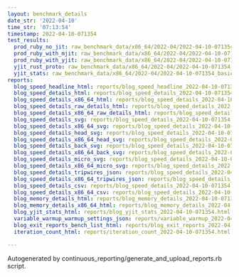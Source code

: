 ```yaml
---
layout: benchmark_details
date_str: '2022-04-10'
time_str: '07:13:54'
timestamp: 2022-04-10-071354
test_results:
  prod_ruby_no_jit: raw_benchmark_data/x86_64/2022-04/2022-04-10-071354_basic_benchmark_prod_ruby_no_jit.json
  prod_ruby_with_mjit: raw_benchmark_data/x86_64/2022-04/2022-04-10-071354_basic_benchmark_prod_ruby_with_mjit.json
  prod_ruby_with_yjit: raw_benchmark_data/x86_64/2022-04/2022-04-10-071354_basic_benchmark_prod_ruby_with_yjit.json
  yjit_rust_proto: raw_benchmark_data/x86_64/2022-04/2022-04-10-071354_basic_benchmark_yjit_rust_proto.json
  yjit_stats: raw_benchmark_data/x86_64/2022-04/2022-04-10-071354_basic_benchmark_yjit_stats.json
reports:
  blog_speed_headline_html: reports/blog_speed_headline_2022-04-10-071354.html
  blog_speed_details_html: reports/blog_speed_details_2022-04-10-071354.html
  blog_speed_details_x86_64_html: reports/blog_speed_details_2022-04-10-071354.x86_64.html
  blog_speed_details_raw_details_html: reports/blog_speed_details_2022-04-10-071354.raw_details.html
  blog_speed_details_x86_64_raw_details_html: reports/blog_speed_details_2022-04-10-071354.x86_64.raw_details.html
  blog_speed_details_svg: reports/blog_speed_details_2022-04-10-071354.svg
  blog_speed_details_x86_64_svg: reports/blog_speed_details_2022-04-10-071354.x86_64.svg
  blog_speed_details_head_svg: reports/blog_speed_details_2022-04-10-071354.head.svg
  blog_speed_details_x86_64_head_svg: reports/blog_speed_details_2022-04-10-071354.x86_64.head.svg
  blog_speed_details_back_svg: reports/blog_speed_details_2022-04-10-071354.back.svg
  blog_speed_details_x86_64_back_svg: reports/blog_speed_details_2022-04-10-071354.x86_64.back.svg
  blog_speed_details_micro_svg: reports/blog_speed_details_2022-04-10-071354.micro.svg
  blog_speed_details_x86_64_micro_svg: reports/blog_speed_details_2022-04-10-071354.x86_64.micro.svg
  blog_speed_details_tripwires_json: reports/blog_speed_details_2022-04-10-071354.tripwires.json
  blog_speed_details_x86_64_tripwires_json: reports/blog_speed_details_2022-04-10-071354.x86_64.tripwires.json
  blog_speed_details_csv: reports/blog_speed_details_2022-04-10-071354.csv
  blog_speed_details_x86_64_csv: reports/blog_speed_details_2022-04-10-071354.x86_64.csv
  blog_memory_details_html: reports/blog_memory_details_2022-04-10-071354.html
  blog_memory_details_x86_64_html: reports/blog_memory_details_2022-04-10-071354.x86_64.html
  blog_yjit_stats_html: reports/blog_yjit_stats_2022-04-10-071354.html
  variable_warmup_warmup_settings_json: reports/variable_warmup_2022-04-10-071354.warmup_settings.json
  blog_exit_reports_bench_list_html: reports/blog_exit_reports_2022-04-10-071354.bench_list.html
  iteration_count_html: reports/iteration_count_2022-04-10-071354.html

---
```

Autogenerated by continuous_reporting/generate_and_upload_reports.rb script.
